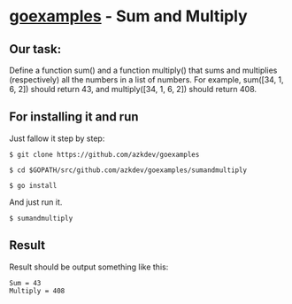 [goexamples](https://github.com/azkdev/goexamples) - Sum and Multiply
=========================================================================

## Our task:

Define a function sum() and a function multiply() that sums and multiplies (respectively) all the numbers in a list of numbers. For example, sum([34, 1, 6, 2]) should return 43, and multiply([34, 1, 6, 2]) should return 408.

## For installing it and run

Just fallow it step by step:

```
$ git clone https://github.com/azkdev/goexamples
```
```
$ cd $GOPATH/src/github.com/azkdev/goexamples/sumandmultiply
```
```
$ go install
```

And just run it.

```
$ sumandmultiply
```

## Result

Result should be output something like this:

```
Sum = 43
Multiply = 408
```